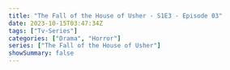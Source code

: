 ```yaml
---
title: "The Fall of the House of Usher - S1E3 - Episode 03"
date: 2023-10-15T03:47:34Z
tags: ["Tv-Series"]
categories: ["Drama", "Horror"]
series: ["The Fall of the House of Usher"]
showSummary: false
---
```


  <mux-player stream-type="on-demand"
  src="https://kp3d-my.sharepoint.com/personal/ryoo_kp3d_onmicrosoft_com/_layouts/15/download.aspx?share=EYqU5b5L_n5Ju3BgdDVHPPsBFX9IQsRNIrVKgRVXYpr2wA" prefer-playback="mse" controls>
  </mux-player>
  
  
  <script src="https://cdn.jsdelivr.net/npm/@mux/mux-player"></script>
  
 <script type="application/ld+json">
 {
  "@context": "https://schema.org/",
  "@type": "VideoObject",
  "name": "The Fall of the House of Usher - S1E3 - Episode 03",
  "contentUrl": "https://stream.mux.com/n3ohhIB00dKSswqOa6qaoeSBtwD02MqMsU02bl76vaNInM.m3u8",
  "thumbnailUrl": "https://www.themoviedb.org/t/p/original/3VopZH8XBS8OM2kDAUuVvYly52N.jpg?width=314&fit_mode=preserve&time=25",
  "uploadDate": "2023-10-15T03:47:34Z",
}

</script>